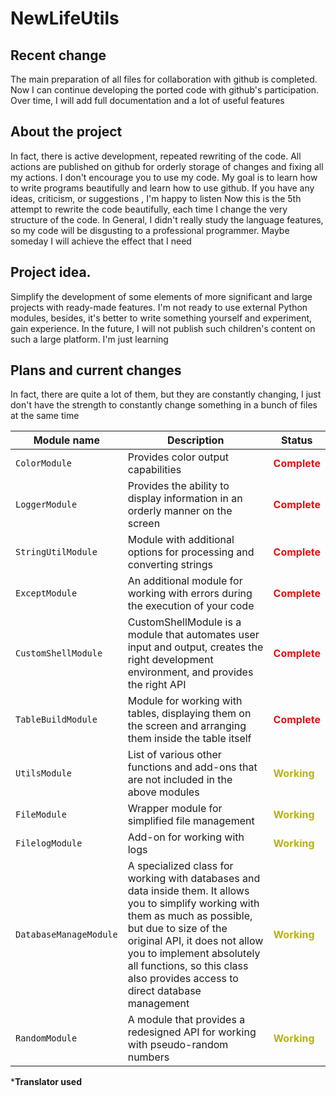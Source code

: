 # NewLifeUtils
## Recent change
The main preparation of all files for collaboration with github is completed. Now I can continue developing the ported code with github's participation. Over time, I will add full documentation and a lot of useful features

## About the project
In fact, there is active development, repeated rewriting of the code. All actions are published on github for orderly storage of changes and fixing all my actions. I don't encourage you to use my code. My goal is to learn how to write programs beautifully and learn how to use github. If you have any ideas, criticism, or suggestions , I'm happy to listen
Now this is the 5th attempt to rewrite the code beautifully, each time I change the very structure of the code. In General, I didn't really study the language features, so my code will be disgusting to a professional programmer. Maybe someday I will achieve the effect that I need

## Project idea.
Simplify the development of some elements of more significant and large projects with ready-made features. I'm not ready to use external Python modules, besides, it's better to write something yourself and experiment, gain experience. In the future, I will not publish such children's content on such a large platform. I'm just learning

## Plans and current changes
In fact, there are quite a lot of them, but they are constantly changing, I just don't have the strength to constantly change something in a bunch of files at the same time


| Module name |  Description |  Status |
| ------------ | ------------- | ------------- |
| `ColorModule`          | Provides color output capabilities| <span style="color:#e01414"> **Complete** </span> |
| `LoggerModule`         | Provides the ability to display information in an orderly manner on the screen  | <span style="color:#e01414"> **Complete** </span> |
| `StringUtilModule`     | Module with additional options for processing and converting strings  | <span style="color:#e01414"> **Complete** </span> |
| `ExceptModule`         | An additional module for working with errors during the execution of your code   | <span style="color:#e01414"> **Complete** </span> |
| `CustomShellModule`    | CustomShellModule is a module that automates user input and output, creates the right          development environment, and provides the right API | <span style="color:#e01414"> **Complete** </span> |
| `TableBuildModule`     | Module for working with tables, displaying them on the screen and arranging them inside the table itself | <span style="color:#e01414"> **Complete** </span> |
| `UtilsModule`          | List of various other functions and add-ons that are not included in the above modules  | <span style="color:#b8b212"> **Working** </span> |
| `FileModule`           | Wrapper module for simplified file management | <span style="color:#b8b212"> **Working** </span> |
| `FilelogModule`        | Add-on for working with logs | <span style="color:#b8b212"> **Working** </span> |
| `DatabaseManageModule` | A specialized class for working with databases and data inside them. It allows you to simplify working with them as much as possible, but due to  size of the original API, it does not allow you to implement absolutely all functions, so this class also provides access to direct database management     | <span style="color:#b8b212"> **Working** </span> |
| `RandomModule`         | A module that provides a redesigned API for working with pseudo-random numbers  | <span style="color:#b8b212"> **Working** </span> |


***Translator used**